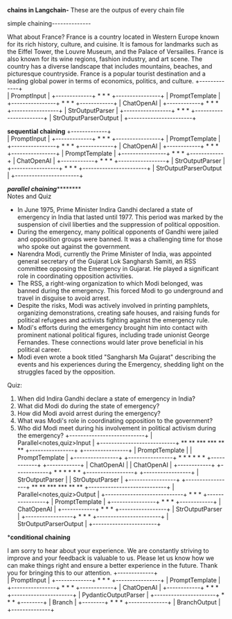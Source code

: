 ******************************chains in Langchain-******************************
These are the outpus of every chain file 


simple chaining--------------

What about France?
France is a country located in Western Europe known for its rich history, culture, and cuisine. It is famous for landmarks such as the Eiffel Tower, the Louvre Museum, and the Palace of Versailles. 
France is also known for its wine regions, fashion industry, and art scene. The country has a diverse landscape that includes mountains, beaches, and picturesque countryside. France is a popular tourist destination and a leading global power in terms of economics, politics, and culture.
                                                                        +-------------+       
                                                                        | PromptInput |
                                                                        +-------------+
                                                                                *
                                                                                *
                                                                                *
                                                                        +----------------+
                                                                        | PromptTemplate |
                                                                        +----------------+
                                                                                *
                                                                                *
                                                                                *
                                                                        +------------+
                                                                        | ChatOpenAI |
                                                                        +------------+
                                                                                *
                                                                                *
                                                                                *
                                                                    +-----------------+
                                                                    | StrOutputParser |
                                                                    +-----------------+
                                                                                *
                                                                                *
                                                                                *
                                                                    +-----------------------+
                                                                    | StrOutputParserOutput |
                                                                    +-----------------------+


****************************************sequential chaining****************************************
                                                                        +-------------+       
                                                                            | PromptInput |
                                                                            +-------------+
                                                                                    *
                                                                                    *
                                                                                    *
                                                                            +----------------+
                                                                            | PromptTemplate |
                                                                            +----------------+
                                                                                    *
                                                                                    *
                                                                                    *
                                                                            +------------+
                                                                            | ChatOpenAI |
                                                                            +------------+
                                                                                    *
                                                                                    *
                                                                                    *
                                                                            +----------------+
                                                                            | PromptTemplate |
                                                                            +----------------+
                                                                                    *
                                                                                    *
                                                                                    *
                                                                            +------------+
                                                                            | ChatOpenAI |
                                                                            +------------+
                                                                                    *
                                                                                    *
                                                                                    *
                                                                        +-----------------+
                                                                        | StrOutputParser |
                                                                        +-----------------+
                                                                                    *
                                                                                    *
                                                                                    *
                                                                        +-----------------------+
                                                                        | StrOutputParserOutput |
                                                                        +-----------------------+


*************************************parallel chaining*********************************************                                                                       
Notes and Quiz

- In June 1975, Prime Minister Indira Gandhi declared a state of emergency in India that lasted until 1977. This period was marked by the suspension of civil liberties and the suppression of political opposition.
- During the emergency, many political opponents of Gandhi were jailed and opposition groups were banned. It was a challenging time for those who spoke out against the government.
- Narendra Modi, currently the Prime Minister of India, was appointed general secretary of the Gujarat Lok Sangharsh Samiti, an RSS committee opposing the Emergency in Gujarat. He played a significant role in coordinating opposition activities.
- The RSS, a right-wing organization to which Modi belonged, was banned during the emergency. This forced Modi to go underground and travel in disguise to avoid arrest.
- Despite the risks, Modi was actively involved in printing pamphlets, organizing demonstrations, creating safe houses, and raising funds for political refugees and activists fighting against the emergency rule.
- Modi's efforts during the emergency brought him into contact with prominent national political figures, including trade unionist George Fernandes. These connections would later prove beneficial in his political career.
- Modi even wrote a book titled "Sangharsh Ma Gujarat" describing the events and his experiences during the Emergency, shedding light on the struggles faced by the opposition.

Quiz:
1. When did Indira Gandhi declare a state of emergency in India?
2. What did Modi do during the state of emergency?
3. How did Modi avoid arrest during the emergency?
4. What was Modi's role in coordinating opposition to the government?
5. Who did Modi meet during his involvement in political activism during the emergency?
                                                        +---------------------------+
                                                        | Parallel<notes,quiz>Input |
                                                        +---------------------------+
                                                            **               **
                                                        ***                   ***
                                                        **                         **
                                            +----------------+                +----------------+
                                            | PromptTemplate |                | PromptTemplate |
                                            +----------------+                +----------------+
                                                    *                               *
                                                    *                               *
                                                    *                               *
                                            +------------+                    +------------+
                                            | ChatOpenAI |                    | ChatOpenAI |
                                            +------------+                    +------------+
                                                    *                               *
                                                    *                               *
                                                    *                               *
                                            +-----------------+              +-----------------+
                                            | StrOutputParser |              | StrOutputParser |
                                            +-----------------+              +-----------------+
                                                            **               **
                                                            ***         ***
                                                                **     **
                                                    +----------------------------+
                                                    | Parallel<notes,quiz>Output |
                                                    +----------------------------+
                                                                    *
                                                                    *
                                                                    *
                                                            +----------------+
                                                            | PromptTemplate |
                                                            +----------------+
                                                                    *
                                                                    *
                                                                    *
                                                            +------------+
                                                            | ChatOpenAI |
                                                            +------------+
                                                                    *
                                                                    *
                                                                    *
                                                            +-----------------+
                                                            | StrOutputParser |
                                                            +-----------------+
                                                                    *
                                                                    *
                                                                    *
                                                        +-----------------------+
                                                        | StrOutputParserOutput |
                                                        +-----------------------+

***************************conditional chaining**************************

I am sorry to hear about your experience. We are constantly striving to improve and your feedback is valuable to us. Please let us know how we can make things right and ensure a better experience in the future. Thank you for bringing this to our attention.
                                                            +-------------+      
                                                            | PromptInput |
                                                            +-------------+
                                                                    *
                                                                    *
                                                                    *
                                                        +----------------+
                                                        | PromptTemplate |
                                                        +----------------+
                                                                    *
                                                                    *
                                                                    *
                                                            +------------+
                                                            | ChatOpenAI |
                                                            +------------+
                                                                    *
                                                                    *
                                                                    *
                                                        +----------------------+
                                                        | PydanticOutputParser |
                                                        +----------------------+
                                                                    *
                                                                    *
                                                                    *
                                                            +--------+
                                                            | Branch |
                                                            +--------+
                                                                    *
                                                                    *
                                                                    *
                                                            +--------------+
                                                            | BranchOutput |
                                                            +--------------+

